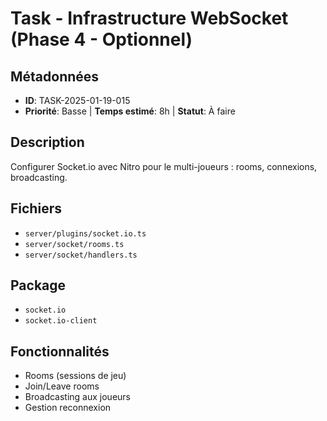 # Task - Infrastructure WebSocket (Phase 4 - Optionnel)

## Métadonnées
- **ID**: TASK-2025-01-19-015
- **Priorité**: Basse | **Temps estimé**: 8h | **Statut**: À faire

## Description
Configurer Socket.io avec Nitro pour le multi-joueurs : rooms, connexions, broadcasting.

## Fichiers
- `server/plugins/socket.io.ts`
- `server/socket/rooms.ts`
- `server/socket/handlers.ts`

## Package
- `socket.io`
- `socket.io-client`

## Fonctionnalités
- Rooms (sessions de jeu)
- Join/Leave rooms
- Broadcasting aux joueurs
- Gestion reconnexion
